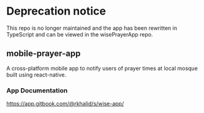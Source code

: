 
# Deprecation notice

This repo is no longer maintained and the app has been rewritten in TypeScript and can be viewed in the wisePrayerApp repo.

## mobile-prayer-app
A cross-platform mobile app to notify users of prayer times at local mosque built using react-native.

### App Documentation
https://app.gitbook.com/@rkhalid/s/wise-app/
